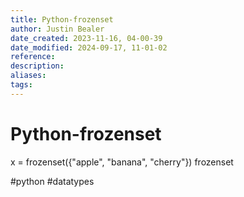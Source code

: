 ```yaml
---
title: Python-frozenset
author: Justin Bealer
date_created: 2023-11-16, 04-00-39
date_modified: 2024-09-17, 11-01-02
reference: 
description: 
aliases: 
tags: 
---
```

# Python-frozenset

x = frozenset({"apple", "banana", "cherry"}) 	frozenset
<!--ID: 1639528995699-->


  #python #datatypes
